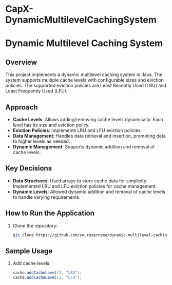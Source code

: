 # CapX-DynamicMultilevelCachingSystem
# Dynamic Multilevel Caching System

## Overview

This project implements a dynamic multilevel caching system in Java. The system supports multiple cache levels with configurable sizes and eviction policies. The supported eviction policies are Least Recently Used (LRU) and Least Frequently Used (LFU).

## Approach

- **Cache Levels**: Allows adding/removing cache levels dynamically. Each level has its size and eviction policy.
- **Eviction Policies**: Implements LRU and LFU eviction policies.
- **Data Management**: Handles data retrieval and insertion, promoting data to higher levels as needed.
- **Dynamic Management**: Supports dynamic addition and removal of cache levels.

## Key Decisions

- **Data Structures**: Used arrays to store cache data for simplicity. Implemented LRU and LFU eviction policies for cache management.
- **Dynamic Levels**: Allowed dynamic addition and removal of cache levels to handle varying requirements.

## How to Run the Application

1. Clone the repository:
   ```bash
   git clone https://github.com/yourusername/dynamic-multilevel-caching-system.git
   ```

## Sample Usage

1. Add cache levels:
   ```java
   cache.addCacheLevel(3, "LRU");
   cache.addCacheLevel(2, "LFU");
